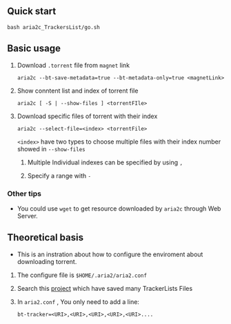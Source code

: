 ## Quick start

```
bash aria2c_TrackersList/go.sh
```

## Basic usage

1. Download `.torrent` file from `magnet` link

    ```
    aria2c --bt-save-metadata=true --bt-metadata-only=true <magnetLink>
    ```

2. Show conntent list and index of torrent file

    ```
    aria2c [ -S | --show-files ] <torrentFIle>
    ```

3. Download specific files of torrent with their index

    ```
    aria2c --select-file=<index> <torrentFile>
    ```

    `<index>` have two types to choose multiple files with their index number showed in `--show-files`
        
    1. Multiple Individual indexes can be specified by using `,`

    2. Specify a range with `-`

### Other tips

- You could use `wget` to get resource downloaded by `aria2c` through Web Server.

## Theoretical basis

- This is an instration about how to configure the enviroment about downloading torrent.

1. The configure file is `$HOME/.aria2/aria2.conf`

2. Search this [project](https://github.com/ngosang/trackerslist) which have saved many TrackerLists Files

3. In `aria2.conf` , You only need to add a line:

    ```
    bt-tracker=<URI>,<URI>,<URI>,<URI>,<URI>....
    ```